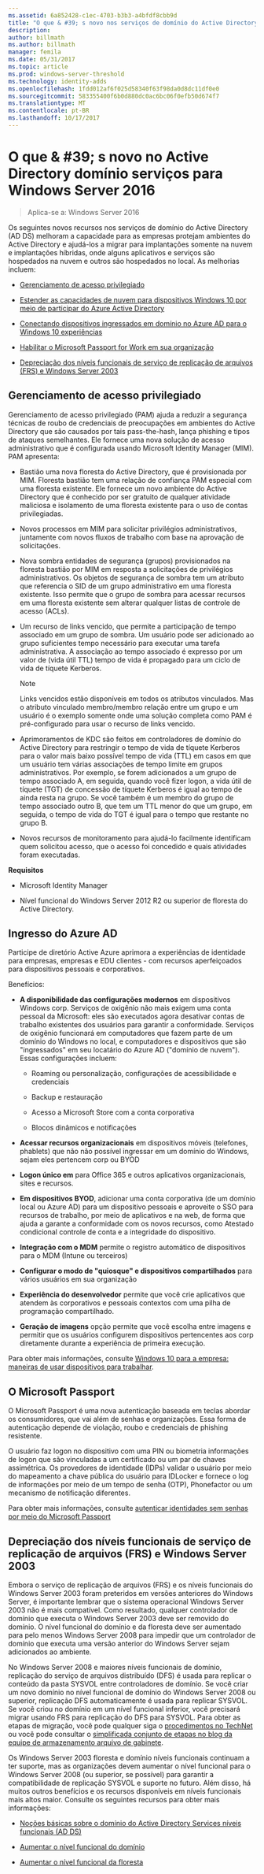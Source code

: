 ```yaml
---
ms.assetid: 6a852428-c1ec-4703-b3b3-a4bfdf8cbb9d
title: "O que & #39; s novo nos serviços de domínio do Active Directory no Windows Server 2016"
description: 
author: billmath
ms.author: billmath
manager: femila
ms.date: 05/31/2017
ms.topic: article
ms.prod: windows-server-threshold
ms.technology: identity-adds
ms.openlocfilehash: 1fdd012af6f025d58340f63f98da0d8dc11df0e0
ms.sourcegitcommit: 583355400f6b0d880dc0ac6bc06f0efb50d674f7
ms.translationtype: MT
ms.contentlocale: pt-BR
ms.lasthandoff: 10/17/2017
---
```

# <a name="what39s-new-in-active-directory-domain-services-for-windows-server-2016"></a>O que & #39; s novo no Active Directory domínio serviços para Windows Server 2016

>Aplica-se a: Windows Server 2016

Os seguintes novos recursos nos serviços de domínio do Active Directory (AD DS) melhoram a capacidade para as empresas protejam ambientes do Active Directory e ajudá-los a migrar para implantações somente na nuvem e implantações híbridas, onde alguns aplicativos e serviços são hospedados na nuvem e outros são hospedados no local. As melhorias incluem:  
  
-   [Gerenciamento de acesso privilegiado](https://technet.microsoft.com/library/mt150258.aspx   
)  
  
- [Estender as capacidades de nuvem para dispositivos Windows 10 por meio de participar do Azure Active Directory](https://azure.microsoft.com/en-us/documentation/articles/active-directory-azureadjoin-overview/)   
  
- [Conectando dispositivos ingressados em domínio no Azure AD para o Windows 10 experiências](https://azure.microsoft.com/en-us/documentation/articles/active-directory-azureadjoin-devices-group-policy/)   
  
- [Habilitar o Microsoft Passport for Work em sua organização](https://azure.microsoft.com/en-us/documentation/articles/active-directory-azureadjoin-passport-deployment/)    
  
-  [Depreciação dos níveis funcionais de serviço de replicação de arquivos (FRS) e Windows Server 2003](ad-ds/active-directory-functional-levels.md)  
  
  
## <a name="BKMK_PAM"></a>Gerenciamento de acesso privilegiado  
Gerenciamento de acesso privilegiado (PAM) ajuda a reduzir a segurança técnicas de roubo de credenciais de preocupações em ambientes do Active Directory que são causados por tais pass-the-hash, lança phishing e tipos de ataques semelhantes. Ele fornece uma nova solução de acesso administrativo que é configurada usando Microsoft Identity Manager (MIM). PAM apresenta:  
  
-   Bastião uma nova floresta do Active Directory, que é provisionada por MIM. Floresta bastião tem uma relação de confiança PAM especial com uma floresta existente. Ele fornece um novo ambiente do Active Directory que é conhecido por ser gratuito de qualquer atividade maliciosa e isolamento de uma floresta existente para o uso de contas privilegiadas.  
  
-   Novos processos em MIM para solicitar privilégios administrativos, juntamente com novos fluxos de trabalho com base na aprovação de solicitações.  
  
-   Nova sombra entidades de segurança (grupos) provisionados na floresta bastião por MIM em resposta a solicitações de privilégios administrativos. Os objetos de segurança de sombra tem um atributo que referencia o SID de um grupo administrativo em uma floresta existente. Isso permite que o grupo de sombra para acessar recursos em uma floresta existente sem alterar qualquer listas de controle de acesso (ACLs).  
  
-   Um recurso de links vencido, que permite a participação de tempo associado em um grupo de sombra. Um usuário pode ser adicionado ao grupo suficientes tempo necessário para executar uma tarefa administrativa. A associação ao tempo associado é expresso por um valor de (vida útil TTL) tempo de vida é propagado para um ciclo de vida de tíquete Kerberos.  
  
    > [!NOTE]  
    > Links vencidos estão disponíveis em todos os atributos vinculados. Mas o atributo vinculado membro/membro relação entre um grupo e um usuário é o exemplo somente onde uma solução completa como PAM é pré-configurado para usar o recurso de links vencido.  
  
-   Aprimoramentos de KDC são feitos em controladores de domínio do Active Directory para restringir o tempo de vida de tíquete Kerberos para o valor mais baixo possível tempo de vida (TTL) em casos em que um usuário tem várias associações de tempo limite em grupos administrativos. Por exemplo, se forem adicionados a um grupo de tempo associado A, em seguida, quando você fizer logon, a vida útil de tíquete (TGT) de concessão de tíquete Kerberos é igual ao tempo de ainda resta na grupo. Se você também é um membro do grupo de tempo associado outro B, que tem um TTL menor do que um grupo, em seguida, o tempo de vida do TGT é igual para o tempo que restante no grupo B.  
  
-   Novos recursos de monitoramento para ajudá-lo facilmente identificam quem solicitou acesso, que o acesso foi concedido e quais atividades foram executadas.  
  
**Requisitos**  
  
-   Microsoft Identity Manager  
  
-   Nível funcional do Windows Server 2012 R2 ou superior de floresta do Active Directory.  
  
## <a name="BKMK_AzureADJoin"></a>Ingresso do Azure AD  
Participe de diretório Active Azure aprimora a experiências de identidade para empresas, empresas e EDU clientes - com recursos aperfeiçoados para dispositivos pessoais e corporativos.  
  
Benefícios:  
  
-   **A disponibilidade das configurações modernos** em dispositivos Windows corp. Serviços de oxigênio não mais exigem uma conta pessoal da Microsoft: eles são executados agora desativar contas de trabalho existentes dos usuários para garantir a conformidade. Serviços de oxigênio funcionará em computadores que fazem parte de um domínio do Windows no local, e computadores e dispositivos que são "ingressados" em seu locatário do Azure AD ("domínio de nuvem"). Essas configurações incluem:  
  
    -   Roaming ou personalização, configurações de acessibilidade e credenciais  
  
    -   Backup e restauração  
  
    -   Acesso a Microsoft Store com a conta corporativa  
  
    -   Blocos dinâmicos e notificações  
  
-   **Acessar recursos organizacionais** em dispositivos móveis (telefones, phablets) que não não possível ingressar em um domínio do Windows, sejam eles pertencem corp ou BYOD  
  
-   **Logon único em** para Office 365 e outros aplicativos organizacionais, sites e recursos.  
  
-   **Em dispositivos BYOD**, adicionar uma conta corporativa (de um domínio local ou Azure AD) para um dispositivo pessoais e aproveite o SSO para recursos de trabalho, por meio de aplicativos e na web, de forma que ajuda a garante a conformidade com os novos recursos, como Atestado condicional controle de conta e a integridade do dispositivo.  
  
-   **Integração com o MDM** permite o registro automático de dispositivos para o MDM (Intune ou terceiros)  
  
-   **Configurar o modo de "quiosque" e dispositivos compartilhados** para vários usuários em sua organização  
  
-   **Experiência do desenvolvedor** permite que você crie aplicativos que atendem às corporativos e pessoais contextos com uma pilha de programação compartilhado.  
  
-   **Geração de imagens** opção permite que você escolha entre imagens e permitir que os usuários configurem dispositivos pertencentes aos corp diretamente durante a experiência de primeira execução.  
  
Para obter mais informações, consulte [Windows 10 para a empresa: maneiras de usar dispositivos para trabalhar](https://azure.microsoft.com/en-us/documentation/articles/active-directory-azureadjoin-windows10-devices-overview/?rnd=1).  
  
## <a name="BKMK_IDLocker"></a>O Microsoft Passport  
O Microsoft Passport é uma nova autenticação baseada em teclas abordar os consumidores, que vai além de senhas e organizações. Essa forma de autenticação depende de violação, roubo e credenciais de phishing resistente.  
  
O usuário faz logon no dispositivo com uma PIN ou biometria informações de logon que são vinculadas a um certificado ou um par de chaves assimétrica. Os provedores de identidade (IDPs) validar o usuário por meio do mapeamento a chave pública do usuário para IDLocker e fornece o log de informações por meio de um tempo de senha (OTP), Phonefactor ou um mecanismo de notificação diferentes.  
  
Para obter mais informações, consulte [autenticar identidades sem senhas por meio do Microsoft Passport](https://azure.microsoft.com/en-us/documentation/articles/active-directory-azureadjoin-passport/)  
  
## <a name="BKMK_FRSDeprecation"></a>Depreciação dos níveis funcionais de serviço de replicação de arquivos (FRS) e Windows Server 2003  
Embora o serviço de replicação de arquivos (FRS) e os níveis funcionais do Windows Server 2003 foram preteridos em versões anteriores do Windows Server, é importante lembrar que o sistema operacional Windows Server 2003 não é mais compatível. Como resultado, qualquer controlador de domínio que executa o Windows Server 2003 deve ser removido do domínio. O nível funcional do domínio e da floresta deve ser aumentado para pelo menos Windows Server 2008 para impedir que um controlador de domínio que executa uma versão anterior do Windows Server sejam adicionados ao ambiente.  
  
No Windows Server 2008 e maiores níveis funcionais de domínio, replicação do serviço de arquivos distribuído (DFS) é usada para replicar o conteúdo da pasta SYSVOL entre controladores de domínio. Se você criar um novo domínio no nível funcional de domínio do Windows Server 2008 ou superior, replicação DFS automaticamente é usada para replicar SYSVOL. Se você criou no domínio em um nível funcional inferior, você precisará migrar usando FRS para replicação do DFS para SYSVOL. Para obter as etapas de migração, você pode qualquer siga o [procedimentos no TechNet](https://technet.microsoft.com/library/dd640019(v=WS.10).aspx) ou você pode consultar o [simplificada conjunto de etapas no blog da equipe de armazenamento arquivo de gabinete](http://blogs.technet.com/b/filecab/archive/2014/06/25/streamlined-migration-of-frs-to-dfsr-sysvol.aspx).  
  
Os Windows Server 2003 floresta e domínio níveis funcionais continuam a ter suporte, mas as organizações devem aumentar o nível funcional para o Windows Server 2008 (ou superior, se possível) para garantir a compatibilidade de replicação SYSVOL e suporte no futuro. Além disso, há muitos outros benefícios e os recursos disponíveis em níveis funcionais mais altos maior. Consulte os seguintes recursos para obter mais informações:  
  
-   [Noções básicas sobre o domínio do Active Directory Services níveis funcionais (AD DS)](ad-ds/active-directory-functional-levels.md)  
  
-   [Aumentar o nível funcional do domínio](https://technet.microsoft.com/library/cc753104.aspx)  
  
-   [Aumentar o nível funcional da floresta](https://technet.microsoft.com/library/cc730985.aspx)  
  
